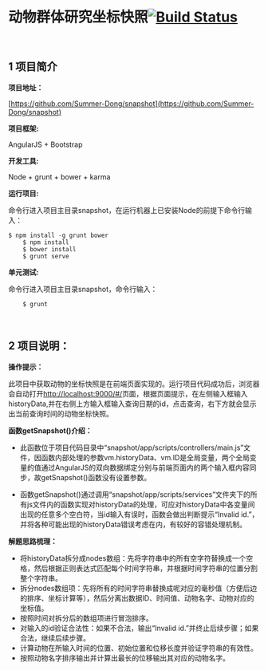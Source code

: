 # 动物群体研究坐标快照[![Build Status](https://travis-ci.org/Summer-Dong/snapshot.svg?branch=master)](https://travis-ci.org/Summer-Dong/snapshot)

<br/>


## 1 项目简介

 **项目地址：**

 [https://github.com/Summer-Dong/snapshot](https://github.com/Summer-Dong/snapshot)

 **项目框架:**

  AngularJS + Bootstrap
  
 **开发工具:**

  Node + grunt + bower + karma 
  
 **运行项目:**

  命令行进入项目主目录snapshot，在运行机器上已安装Node的前提下命令行输入：

    $ npm install -g grunt bower 
		$ npm install
		$ bower install
		$ grunt serve


 **单元测试:**

  命令行进入项目主目录snapshot，命令行输入：

		$ grunt 
		
<br/>

## 2 项目说明：

 **操作提示：**

此项目中获取动物的坐标快照是在前端页面实现的。运行项目代码成功后，浏览器会自动打开[http://localhost:9000/#/](http://localhost:9000/#/)页面，根据页面提示，在左侧输入框输入historyData,并在右侧上方输入框输入查询日期的id，点击查询，右下方就会显示出当前查询时间的动物坐标快照。

 **函数getSnapshot()介绍：**

- 此函数位于项目代码目录中“snapshot/app/scripts/controllers/main.js”文件，因函数内部处理的参数vm.historyData、vm.ID是全局变量，两个全局变量的值通过AngularJS的双向数据绑定分别与前端页面内的两个输入框内容同步，故getSnapshot()函数没有设置参数。

- 函数getSnapshot()通过调用“snapshot/app/scripts/services”文件夹下的所有js文件内的函数实现对historyData的处理，可应对historyData中各变量间出现的任意多个空白符，当id输入有误时，函数会做出判断提示“Invalid id.”，并将各种可能出现的historyData错误考虑在内，有较好的容错处理机制。

 **解题思路梳理：**

- 将historyData拆分成nodes数组：先将字符串中的所有空字符替换成一个空格，然后根据正则表达式匹配每个时间字符串，并根据时间字符串的位置分割整个字符串。
- 拆分nodes数组项：先将所有的时间字符串替换成呢对应的毫秒值（方便后边的排序、坐标计算等），然后分离出数据ID、时间值、动物名字、动物对应的坐标值。 
- 按照时间对拆分后的数组项进行冒泡排序。
- 对输入的id验证合法性：如果不合法，输出“Invalid id.”并终止后续步骤；如果合法，继续后续步骤。
- 计算动物在所输入时间的位置、初始位置和位移长度并验证字符串的有效性。
- 按照动物名字排序输出并计算出最长的位移输出其对应的动物名字。 
